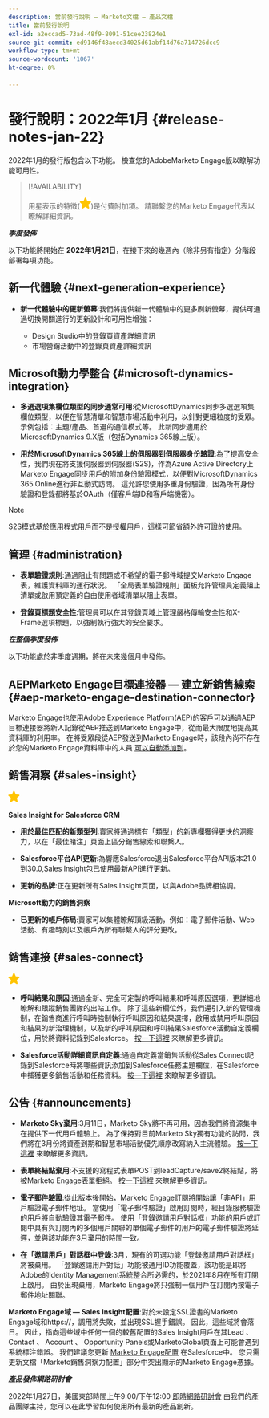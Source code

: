 ```yaml
---
description: 當前發行說明 — Marketo文檔 — 產品文檔
title: 當前發行說明
exl-id: a2eccad5-73ad-48f9-8091-51cee23824e1
source-git-commit: ed9146f48aecd34025d61abf14d76a714726dcc9
workflow-type: tm+mt
source-wordcount: '1067'
ht-degree: 0%

---
```


# 發行說明：2022年1月 {#release-notes-jan-22}

2022年1月的發行版包含以下功能。 檢查您的AdobeMarketo Engage版以瞭解功能可用性。

>[!AVAILABILITY]
>
>用星表示的特徵(![星](assets/yellow-star.png))是付費附加項。 請聯繫您的Marketo Engage代表以瞭解詳細資訊。

**_季度發佈_**

以下功能將開始在 **2022年1月21日**，在接下來的幾週內（除非另有指定）分階段部署每項功能。

## 新一代體驗 {#next-generation-experience}

* **新一代體驗中的更新螢幕**:我們將提供新一代體驗中的更多刷新螢幕，提供可通過切換開關進行的更新設計和可用性增強：

   * Design Studio中的登錄頁資產詳細資訊
   * 市場營銷活動中的登錄頁資產詳細資訊

## Microsoft動力學整合 {#microsoft-dynamics-integration}

* **多選選項集欄位類型的同步通常可用**:從MicrosoftDynamics同步多選選項集欄位類型，以便在智慧清單和智慧市場活動中利用，以針對更細粒度的受眾。 示例包括：主題/產品、首選的通信模式等。 此新同步適用於MicrosoftDynamics 9.X版（包括Dynamics 365線上版）。

* **用於MicrosoftDynamics 365線上的伺服器到伺服器身份驗證**:為了提高安全性，我們現在將支援伺服器到伺服器(S2S)，作為Azure Active Directory上Marketo Engage同步用戶的附加身份驗證模式，以便對MicrosoftDynamics 365 Online進行非互動式訪問。 這允許您使用多重身份驗證，因為所有身份驗證和登錄都將基於OAuth（僅客戶端ID和客戶端機密）。

>[!NOTE]
>
>S2S模式基於應用程式用戶而不是授權用戶，這樣可節省額外許可證的使用。

## 管理 {#administration}

* **表單驗證規則**:通過阻止有問題或不希望的電子郵件域提交Marketo Engage表，維護資料庫的運行狀況。 「全局表單驗證規則」面板允許管理員定義阻止清單或啟用預定義的自由使用者域清單以阻止表單。

* **登錄頁標題安全性**:管理員可以在其登錄頁域上管理嚴格傳輸安全性和X-Frame選項標題，以強制執行強大的安全要求。

**_在整個季度發佈_**

以下功能處於非季度週期，將在未來幾個月中發佈。

## AEPMarketo Engage目標連接器 — 建立新銷售線索 {#aep-marketo-engage-destination-connector}

Marketo Engage也使用Adobe Experience Platform(AEP)的客戶可以通過AEP目標連接器將新人記錄從AEP推送到Marketo Engage中，從而最大限度地提高其資料庫的利用率。 在將受眾段從AEP發送到Marketo Engage時，該段內尚不存在於您的Marketo Engage資料庫中的人員 [可以自動添加到](/help/marketo/product-docs/core-marketo-concepts/smart-lists-and-static-lists/static-lists/push-an-adobe-experience-platform-segment-to-a-marketo-static-list.md)。

## 銷售洞察 {#sales-insight}

![（星號）](assets/yellow-star.png)

**Sales Insight for Salesforce CRM**

* **用於最佳匹配的新類型列**:賣家將通過標有「類型」的新專欄獲得更快的洞察力，以在「最佳賭注」頁面上區分銷售線索和聯繫人。

* **Salesforce平台API更新**:為響應Salesforce退出Salesforce平台API版本21.0到30.0,Sales Insight包已使用最新API進行更新。

* **更新的品牌**:正在更新所有Sales Insight頁面，以與Adobe品牌相協調。

**Microsoft動力的銷售洞察**

* **已更新的帳戶佈局**:賣家可以集體瞭解頂級活動，例如：電子郵件活動、Web活動、有趣時刻以及帳戶內所有聯繫人的評分更改。

## 銷售連接 {#sales-connect}

![（星號）](assets/yellow-star.png)

* **呼叫結果和原因**:通過全新、完全可定製的呼叫結果和呼叫原因選項，更詳細地瞭解和跟蹤銷售團隊的出站工作。 除了這些新欄位外，我們還引入新的管理機制，在銷售商進行呼叫時強制執行呼叫原因和結果選擇，啟用或禁用呼叫原因和結果的新治理機制，以及新的呼叫原因和呼叫結果Salesforce活動自定義欄位，用於將資料記錄到Salesforce。 [按一下這裡](https://nation.marketo.com/t5/product-blogs/sales-connect-enhancements-to-call-outcomes-q1-22-release/ba-p/319812) 來瞭解更多資訊。

* **Salesforce活動詳細資訊自定義**:通過自定義當銷售活動從Sales Connect記錄到Salesforce時將哪些資訊添加到Salesforce任務主題欄位，在Salesforce中捕獲更多銷售活動和任務資料。 [按一下這裡](https://nation.marketo.com/t5/product-blogs/sales-connect-enahncements-to-activity-logging-to-salesforce-q1/ba-p/319819) 來瞭解更多資訊。

## 公告 {#announcements}

* **Marketo Sky棄用**:3月11日，Marketo Sky將不再可用，因為我們將資源集中在提供下一代用戶體驗上。 為了保持對目前Marketo Sky獨有功能的訪問，我們將在3月份將資產到期和智慧市場活動優先順序改寫納入主流體驗。 [按一下這裡](https://nation.marketo.com/t5/the-next-generation-experience/marketo-sky-deprecation-notice/ba-p/320115#M33) 來瞭解更多資訊。

* **表單終結點棄用**:不支援的寫程式表單POST到leadCapture/save2終結點，將被Marketo Engage表單拒絕。 [按一下這裡](https://nation.marketo.com/t5/product-documents/updated-october-2021-upcoming-changes-to-the-marketo-engage-form/ta-p/306631) 來瞭解更多資訊。

* **電子郵件驗證**:從此版本後開始，Marketo Engage訂閱將開始讓「非API」用戶驗證電子郵件地址。 當使用「電子郵件驗證」啟用訂閱時，經目錄服務驗證的用戶將自動驗證其電子郵件。 使用「登錄邀請用戶對話框」功能的用戶或訂閱中具有與訂閱內的多個用戶關聯的單個電子郵件的用戶的電子郵件驗證將延遲，並與該功能在3月棄用的時間一致。

* **在「邀請用戶」對話框中登錄**:3月，現有的可選功能「登錄邀請用戶對話框」將被棄用。 「登錄邀請用戶對話」功能被通用ID功能覆蓋，該功能是即將Adobe的Identity Management系統整合所必需的，於2021年8月在所有訂閱上啟用。 由於出現棄用，Marketo Engage將只強制一個用戶在訂閱內按電子郵件地址關聯。

**Marketo Engage域 — Sales Insight配置**:對於未設定SSL證書的Marketo Engage域和https://，調用將失敗，並出現SSL握手錯誤。 因此，這些域將會落日。 因此，指向這些域中任何一個的較舊配置的Sales Insight用戶在其Lead 、 Contact 、 Account 、 Opportunity Panels或MarketoGlobal頁面上可能會遇到系統標注錯誤。 我們建議您更新 [Marketo Engage配置](/help/marketo/product-docs/marketo-sales-insight/msi-for-salesforce/configuration/configure-marketo-sales-insight-in-salesforce-enterprise-unlimited.md) 在Salesforce中。 您只需更新文檔「Marketo銷售洞察力配置」部分中突出顯示的Marketo Engage憑據。

**_產品發佈網路研討會_**

2022年1月27日，美國東部時間上午9:00/下午12:00 [即時網路研討會](https://engage.marketo.com/2022_January_Release_Webinar_RegistrationPage.html) 由我們的產品團隊主持，您可以在此學習如何使用所有最新的產品創新。
